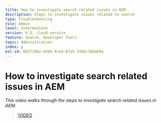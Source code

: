 ```yaml
---
title: How to investigate search related issues in AEM
description: Steps to investigate issues related to search
type: Troubleshooting
role: Admin
level: Intermediate
version: 6.5, cloud-service
feature: Search, Developer Tools
topic: Administration
index: y
exl-id: 66571dbe-e5bb-4ced-87a5-33ddc160a69a
---
```

# How to investigate search related issues in AEM

*This video walks through the steps to investigate search related issues in AEM.*

>[!VIDEO](https://video.tv.adobe.com/v/335467?quality=9&learn=on)
